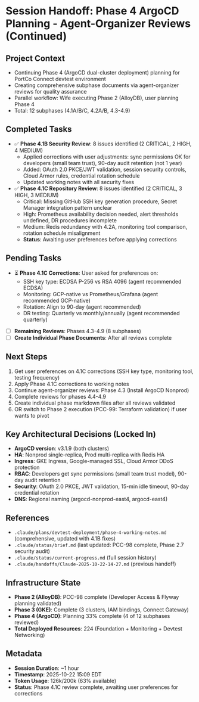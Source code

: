 # Session Handoff: Phase 4 ArgoCD Planning - Agent-Organizer Reviews (Continued)

## Project Context
- Continuing Phase 4 (ArgoCD dual-cluster deployment) planning for PortCo Connect devtest environment
- Creating comprehensive subphase documents via agent-organizer reviews for quality assurance
- Parallel workflow: Wife executing Phase 2 (AlloyDB), user planning Phase 4
- Total: 12 subphases (4.1A/B/C, 4.2A/B, 4.3-4.9)

## Completed Tasks
- ✅ **Phase 4.1B Security Review**: 8 issues identified (2 CRITICAL, 2 HIGH, 4 MEDIUM)
  - Applied corrections with user adjustments: sync permissions OK for developers (small team trust), 90-day audit retention (not 1 year)
  - Added: OAuth 2.0 PKCE/JWT validation, session security controls, Cloud Armor rules, credential rotation schedule
  - Updated working notes with all security fixes
- ✅ **Phase 4.1C Repository Review**: 8 issues identified (2 CRITICAL, 3 HIGH, 3 MEDIUM)
  - Critical: Missing GitHub SSH key generation procedure, Secret Manager integration pattern unclear
  - High: Prometheus availability decision needed, alert thresholds undefined, DR procedures incomplete
  - Medium: Redis redundancy with 4.2A, monitoring tool comparison, rotation schedule misalignment
  - **Status**: Awaiting user preferences before applying corrections

## Pending Tasks
- ⏳ **Phase 4.1C Corrections**: User asked for preferences on:
  - SSH key type: ECDSA P-256 vs RSA 4096 (agent recommended ECDSA)
  - Monitoring: GCP-native vs Prometheus/Grafana (agent recommended GCP-native)
  - Rotation: Align to 90-day (agent recommended)
  - DR testing: Quarterly vs monthly/annually (agent recommended quarterly)
- [ ] **Remaining Reviews**: Phases 4.3-4.9 (8 subphases)
- [ ] **Create Individual Phase Documents**: After all reviews complete

## Next Steps
1. Get user preferences on 4.1C corrections (SSH key type, monitoring tool, testing frequency)
2. Apply Phase 4.1C corrections to working notes
3. Continue agent-organizer reviews: Phase 4.3 (Install ArgoCD Nonprod)
4. Complete reviews for phases 4.4-4.9
5. Create individual phase markdown files after all reviews validated
6. OR switch to Phase 2 execution (PCC-99: Terraform validation) if user wants to pivot

## Key Architectural Decisions (Locked In)
- **ArgoCD version**: v3.1.9 (both clusters)
- **HA**: Nonprod single-replica, Prod multi-replica with Redis HA
- **Ingress**: GKE Ingress, Google-managed SSL, Cloud Armor DDoS protection
- **RBAC**: Developers get sync permissions (small team trust model), 90-day audit retention
- **Security**: OAuth 2.0 PKCE, JWT validation, 15-min idle timeout, 90-day credential rotation
- **DNS**: Regional naming (argocd-nonprod-east4, argocd-east4)

## References
- `.claude/plans/devtest-deployment/phase-4-working-notes.md` (comprehensive, updated with 4.1B fixes)
- `.claude/status/brief.md` (last updated: PCC-98 complete, Phase 2.7 security audit)
- `.claude/status/current-progress.md` (full session history)
- `.claude/handoffs/Claude-2025-10-22-14-27.md` (previous handoff)

## Infrastructure State
- **Phase 2 (AlloyDB)**: PCC-98 complete (Developer Access & Flyway planning validated)
- **Phase 3 (GKE)**: Complete (3 clusters, IAM bindings, Connect Gateway)
- **Phase 4 (ArgoCD)**: Planning 33% complete (4 of 12 subphases reviewed)
- **Total Deployed Resources**: 224 (Foundation + Monitoring + Devtest Networking)

## Metadata
- **Session Duration**: ~1 hour
- **Timestamp**: 2025-10-22 15:09 EDT
- **Token Usage**: 126k/200k (63% available)
- **Status**: Phase 4.1C review complete, awaiting user preferences for corrections

